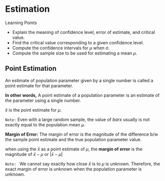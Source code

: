 # Estimation

Learning Points

- Explain the meaning of confidence level, error of estimate, and critical value.
- Find the critical value corresponding to a given confidence level.
- Compute the confidence intervals for ${\mu}$ when ${\sigma}$.
- Compute the sample size to be used for estimating a mean ${\mu}$.

## Point Estimation

An estimate of population parameter given by a single number is called a point estimate for that parameter.

**In other words,** A point estimate of a population parameter is an estimate of the parameter using a single number.

${\bar{x}}$ is the point estimate for ${\mu}$.

`Note:` Even with a large random sample, the value of ${bar{x}}$ usually is not exactly equal to the population mean ${\mu}$.

**Margin of Error:** The margin of error is the magnitude of the difference b/w the sample point estimate and the true population parameter value.

when using the $\bar{x}$ as a point estimate of $\mu$, the **margin of error** is the magnitude of $\bar{x} - \mu$ or $|\bar{x} - \mu|$

`Note: ` We cannot say exactly how close $\bar{x}$ is to $\mu$ is unknown. Therefore, the exact margin of error is unknown when the population parameter is unknown.
